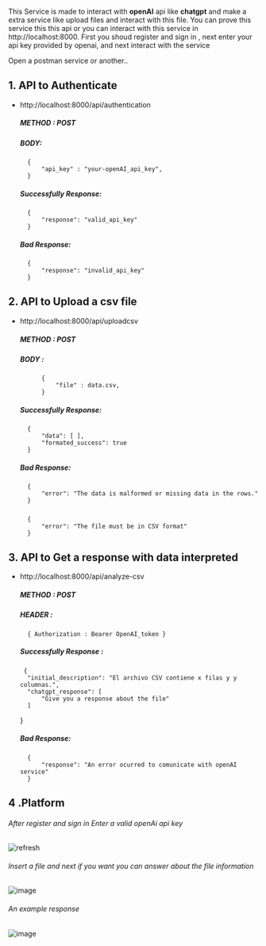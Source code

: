 This Service is made to interact with **openAI** api like **chatgpt** and make a extra service like upload files and interact with this file.
You can prove this service this this api or you can interact with this service in http://localhost:8000. 
First you shoud register and  sign in , next enter your api key provided by openai, and next interact with the service


Open a postman service or another..

## 1. API to Authenticate
- http://localhost:8000/api/authentication
    ##### METHOD : POST
    ##### BODY: 
        {
            "api_key" : "your-openAI_api_key",
        }

    ##### Successfully Response: 
        {
            "response": "valid_api_key"
        }

    ##### Bad Response: 
        {
            "response": "invalid_api_key"
        }


## 2. API to Upload a csv file 
- http://localhost:8000/api/uploadcsv
    ##### METHOD : POST
    ##### BODY : 
            {
                "file" : data.csv,
            }

    ##### Successfully Response: 
        {
            "data": [ ],
            "formated_success": true
        }

    ##### Bad Response: 
        {
            "error": "The data is malformed or missing data in the rows."
        }
    ##### 
        {
            "error": "The file must be in CSV format"
        }


## 3. API to Get a response with data interpreted
- http://localhost:8000/api/analyze-csv
    ##### METHOD : POST
    ##### HEADER : 
        { Authorization : Bearer OpenAI_token }

    ##### Successfully Response : 
       {
        "initial_description": "El archivo CSV contiene x filas y y columnas.",
        "chatgpt_response": [
            "Give you a response about the file"
        ]
    }

    ##### Bad Response: 
        {
            "response": "An error ocurred to comunicate with openAI service"
        }

## 4 .Platform
###### After register and sign in Enter a valid openAi api key
![refresh](https://github.com/jesusjosee/chatgptServices/assets/58668859/8d3940e9-1ec7-497e-aeec-6fefc1136e1d)

###### Insert a file and next if you want you can answer about the file information
![image](https://github.com/jesusjosee/chatgptServices/assets/58668859/28c70402-9c7c-48fd-9a75-ac62b0161c29)

###### An example response
![image](https://github.com/jesusjosee/chatgptServices/assets/58668859/20933fa1-077d-4552-a39e-2e7d6a7ba1a8)

